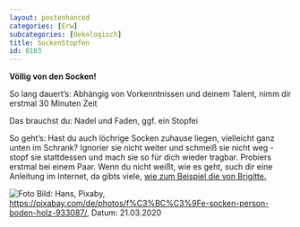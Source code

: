 ```yaml
---
layout: postenhanced
categories: [Erw]
subcategories: [Oekologisch]
title: SockenStopfen
id: 0103
---
```

**Völlig von den Socken!**

So lang dauert’s: Abhängig von Vorkenntnissen und deinem Talent, nimm dir erstmal 30 Minuten Zeit

Das brauchst du: Nadel und Faden, ggf. ein Stopfei

So geht’s: Hast du auch löchrige Socken zuhause liegen, vielleicht ganz unten im Schrank? Ignorier sie nicht weiter und schmeiß sie nicht weg - stopf sie stattdessen und mach sie so für dich wieder tragbar. Probiers erstmal bei einem Paar. Wenn du nicht weißt, wie es geht, such dir eine Anleitung im Internet, da gibts viele, [wie zum Beispiel die von Brigitte.](https://www.youtube.com/watch?v=egtI2xqg75E&list=PLg-CkPcW6wo1sppDR86R4pb5EQhEB18k6)

![Foto](https://cdn.pixabay.com/photo/2015/09/09/20/21/feet-933087_1280.jpg)
Bild: Hans, Pixaby, https://pixabay.com/de/photos/f%C3%BC%C3%9Fe-socken-person-boden-holz-933087/, Datum: 21.03.2020
